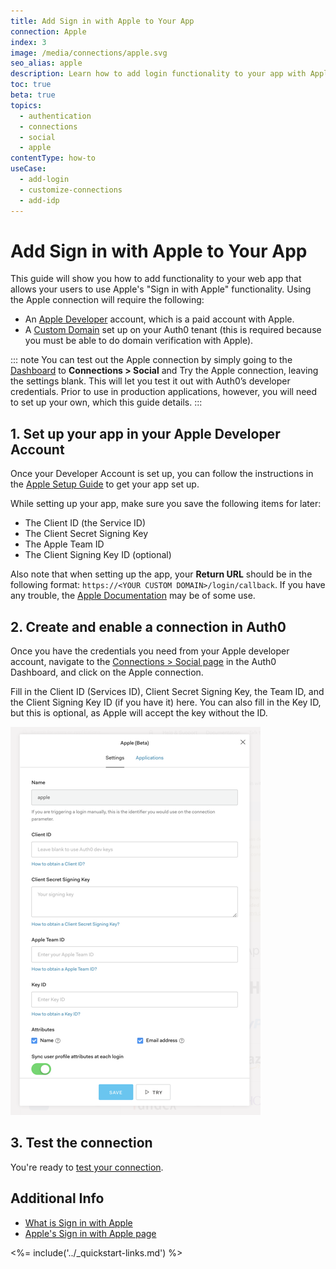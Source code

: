 ```yaml
---
title: Add Sign in with Apple to Your App
connection: Apple
index: 3
image: /media/connections/apple.svg
seo_alias: apple
description: Learn how to add login functionality to your app with Apple. You will need to generate keys, copy these into your Auth0 settings, and enable the connection.
toc: true
beta: true
topics:
  - authentication
  - connections
  - social
  - apple
contentType: how-to
useCase:
  - add-login
  - customize-connections
  - add-idp
---
```

# Add Sign in with Apple to Your App

This guide will show you how to add functionality to your web app that allows your users to use Apple's "Sign in with Apple" functionality. Using the Apple connection will require the following:

* An [Apple Developer](https://developer.apple.com/programs/) account, which is a paid account with Apple.
* A [Custom Domain](/custom-domains) set up on your Auth0 tenant (this is required because you must be able to do domain verification with Apple).

::: note
You can test out the Apple connection by simply going to the [Dashboard](${manage_url}) to **Connections > Social** and Try the Apple connection, leaving the settings blank. This will let you test it out with Auth0’s developer credentials. Prior to use in production applications, however, you will need to set up your own, which this guide details.
:::

## 1. Set up your app in your Apple Developer Account

Once your Developer Account is set up, you can follow the instructions in the [Apple Setup Guide](/connections/apple-setup) to get your app set up.

While setting up your app, make sure you save the following items for later:

* The Client ID (the Service ID)
* The Client Secret Signing Key
* The Apple Team ID
* The Client Signing Key ID (optional)

Also note that when setting up the app, your **Return URL** should be in the following format: `https://<YOUR CUSTOM DOMAIN>/login/callback`. If you have any trouble, the [Apple Documentation](https://developer.apple.com/sign-in-with-apple/get-started/) may be of some use.

## 2. Create and enable a connection in Auth0

Once you have the credentials you need from your Apple developer account, navigate to the [Connections > Social page](${manage_url}) in the Auth0 Dashboard, and click on the Apple connection.

Fill in the Client ID (Services ID), Client Secret Signing Key, the Team ID, and the Client Signing Key ID (if you have it) here. You can also fill in the Key ID, but this is optional, as Apple will accept the key without the ID.

![Apple Connection Settings](/media/articles/connections/social/apple/apple_connection.png)

## 3. Test the connection

You're ready to [test your connection](/dashboard/guides/connections/test-connections-social).

## Additional Info

* [What is Sign in with Apple](https://auth0.com/blog/what-is-sign-in-with-apple-a-new-identity-provider/)
* [Apple's Sign in with Apple page](https://developer.apple.com/sign-in-with-apple/)

<%= include('../_quickstart-links.md') %>
